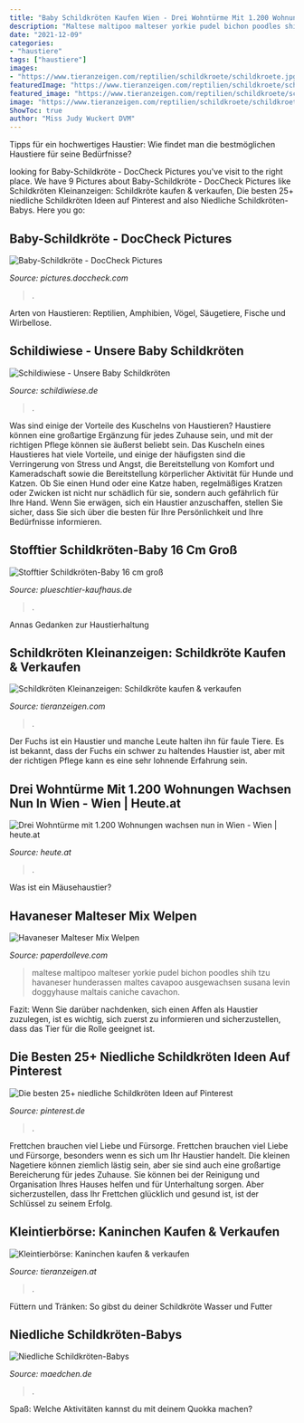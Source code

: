 ```yaml
---
title: "Baby Schildkröten Kaufen Wien - Drei Wohntürme Mit 1.200 Wohnungen Wachsen Nun In Wien"
description: "Maltese maltipoo malteser yorkie pudel bichon poodles shih tzu havaneser hunderassen maltes cavapoo ausgewachsen susana levin doggyhause maltais caniche cavachon"
date: "2021-12-09"
categories:
- "haustiere"
tags: ["haustiere"]
images:
- "https://www.tieranzeigen.com/reptilien/schildkroete/schildkroete.jpg"
featuredImage: "https://www.tieranzeigen.com/reptilien/schildkroete/schildkroete.jpg"
featured_image: "https://www.tieranzeigen.com/reptilien/schildkroete/schildkroete.jpg"
image: "https://www.tieranzeigen.com/reptilien/schildkroete/schildkroete.jpg"
ShowToc: true
author: "Miss Judy Wuckert DVM"
---
```



Tipps für ein hochwertiges Haustier: Wie findet man die bestmöglichen Haustiere für seine Bedürfnisse?

	

		
looking for Baby-Schildkröte - DocCheck Pictures you've visit to the right place. We have 9 Pictures about Baby-Schildkröte - DocCheck Pictures like Schildkröten Kleinanzeigen: Schildkröte kaufen &amp; verkaufen, Die besten 25+ niedliche Schildkröten Ideen auf Pinterest and also Niedliche Schildkröten-Babys. Here you go:
		
    
## Baby-Schildkröte - DocCheck Pictures

<img loading=lazy src="https://dccdn.de/pictures.doccheck.com/images/7f1/be0/7f1be01d98c3ecca7bfc082e877c7e79/51487/m_1407850849.jpg" onerror="this.onerror=null;this.src='https://tse2.mm.bing.net/th?id=OIP.AFCWYmwFOIisfSzE9B2m6QHaFj&amp;pid=15.1';" alt="Baby-Schildkröte - DocCheck Pictures">

_Source: pictures.doccheck.com_

>. 

	

Arten von Haustieren: Reptilien, Amphibien, Vögel, Säugetiere, Fische und Wirbellose.

    
## Schildiwiese - Unsere Baby Schildkröten

<img loading=lazy src="https://homepagedesigner.telekom.de/imageprocessor/processor.cls/CMTOI/cm4all/com/widgets/PhotoToi/12/92/68/31/1445e6527eb/scale_1200_0%3Bdonotenlarge/1445e6527eb" onerror="this.onerror=null;this.src='https://tse1.mm.bing.net/th?id=OIP.kNjzUxFNLzlqUT4I4VyuqwHaFj&amp;pid=15.1';" alt="Schildiwiese - Unsere Baby Schildkröten">

_Source: schildiwiese.de_

>. 

	

Was sind einige der Vorteile des Kuschelns von Haustieren?
Haustiere können eine großartige Ergänzung für jedes Zuhause sein, und mit der richtigen Pflege können sie äußerst beliebt sein. Das Kuscheln eines Haustieres hat viele Vorteile, und einige der häufigsten sind die Verringerung von Stress und Angst, die Bereitstellung von Komfort und Kameradschaft sowie die Bereitstellung körperlicher Aktivität für Hunde und Katzen. Ob Sie einen Hund oder eine Katze haben, regelmäßiges Kratzen oder Zwicken ist nicht nur schädlich für sie, sondern auch gefährlich für Ihre Hand. Wenn Sie erwägen, sich ein Haustier anzuschaffen, stellen Sie sicher, dass Sie sich über die besten für Ihre Persönlichkeit und Ihre Bedürfnisse informieren.

    
## Stofftier Schildkröten-Baby 16 Cm Groß

<img loading=lazy src="https://www.plueschtier-kaufhaus.de/images/65716schildkroete2fachsort.16cmebo212rt8_132.jpg" onerror="this.onerror=null;this.src='https://tse3.mm.bing.net/th?id=OIP.Or5deOwwcuzAGfC3ByN9NAHaFR&amp;pid=15.1';" alt="Stofftier Schildkröten-Baby 16 cm groß">

_Source: plueschtier-kaufhaus.de_

>. 

	

Annas Gedanken zur Haustierhaltung

    
## Schildkröten Kleinanzeigen: Schildkröte Kaufen &amp; Verkaufen

<img loading=lazy src="https://www.tieranzeigen.com/reptilien/schildkroete/schildkroete.jpg" onerror="this.onerror=null;this.src='https://tse3.mm.bing.net/th?id=OIP.vUE_76-VTG70Y41NivBL9QHaFj&amp;pid=15.1';" alt="Schildkröten Kleinanzeigen: Schildkröte kaufen &amp; verkaufen">

_Source: tieranzeigen.com_

>. 

	

Der Fuchs ist ein Haustier und manche Leute halten ihn für faule Tiere. Es ist bekannt, dass der Fuchs ein schwer zu haltendes Haustier ist, aber mit der richtigen Pflege kann es eine sehr lohnende Erfahrung sein.

    
## Drei Wohntürme Mit 1.200 Wohnungen Wachsen Nun In Wien - Wien | Heute.at

<img loading=lazy src="https://heute-at-prod-images.imgix.net/2020/9/21/87ac85bd-5c11-4d96-a990-405c2c49e855.jpeg?rect=0%2C491%2C426%2C213&amp;w=1280&amp;auto=format" onerror="this.onerror=null;this.src='https://tse2.mm.bing.net/th?id=OIP.NVXP7Gk8HQb2EgvsHkza4gHaDt&amp;pid=15.1';" alt="Drei Wohntürme mit 1.200 Wohnungen wachsen nun in Wien - Wien | heute.at">

_Source: heute.at_

>. 

	

Was ist ein Mäusehaustier?

    
## Havaneser Malteser Mix Welpen

<img loading=lazy src="https://i.pinimg.com/originals/7b/d5/3f/7bd53fd67d386a77a870d9374575291d.jpg" onerror="this.onerror=null;this.src='https://tse2.mm.bing.net/th?id=OIP.OdYi8vYnR10oQI4stZlZlwHaLH&amp;pid=15.1';" alt="Havaneser Malteser Mix Welpen">

_Source: paperdolleve.com_

>maltese maltipoo malteser yorkie pudel bichon poodles shih tzu havaneser hunderassen maltes cavapoo ausgewachsen susana levin doggyhause maltais caniche cavachon. 

	

Fazit: Wenn Sie darüber nachdenken, sich einen Affen als Haustier zuzulegen, ist es wichtig, sich zuerst zu informieren und sicherzustellen, dass das Tier für die Rolle geeignet ist.

    
## Die Besten 25+ Niedliche Schildkröten Ideen Auf Pinterest

<img loading=lazy src="https://s-media-cache-ak0.pinimg.com/originals/4f/e8/60/4fe8609a86d20bb0c754dfa46dc3bdcb.jpg" onerror="this.onerror=null;this.src='https://tse4.mm.bing.net/th?id=OIP.xrGo_lU8Zjri2KHdnZWd5gHaFy&amp;pid=15.1';" alt="Die besten 25+ niedliche Schildkröten Ideen auf Pinterest">

_Source: pinterest.de_

>. 

	

Frettchen brauchen viel Liebe und Fürsorge.
Frettchen brauchen viel Liebe und Fürsorge, besonders wenn es sich um Ihr Haustier handelt. Die kleinen Nagetiere können ziemlich lästig sein, aber sie sind auch eine großartige Bereicherung für jedes Zuhause. Sie können bei der Reinigung und Organisation Ihres Hauses helfen und für Unterhaltung sorgen. Aber sicherzustellen, dass Ihr Frettchen glücklich und gesund ist, ist der Schlüssel zu seinem Erfolg.

    
## Kleintierbörse: Kaninchen Kaufen &amp; Verkaufen

<img loading=lazy src="https://www.tieranzeigen.at/kleintiere/hasen-und-kaninchen/hasen-und-kaninchen.jpg" onerror="this.onerror=null;this.src='https://tse4.mm.bing.net/th?id=OIP.I-M4e9Cr5EvRCGz8TmsN-AHaFj&amp;pid=15.1';" alt="Kleintierbörse: Kaninchen kaufen &amp; verkaufen">

_Source: tieranzeigen.at_

>. 

	

Füttern und Tränken: So gibst du deiner Schildkröte Wasser und Futter

    
## Niedliche Schildkröten-Babys

<img loading=lazy src="https://www.maedchen.de/sites/default/files/styles/facebook/public/images/2016/11/12/58409_18393829_fb930f4bd0.jpg" onerror="this.onerror=null;this.src='https://tse1.mm.bing.net/th?id=OIP.VRKBs7QzgkYzJbw-oYIyQwHaEK&amp;pid=15.1';" alt="Niedliche Schildkröten-Babys">

_Source: maedchen.de_

>. 

	

Spaß: Welche Aktivitäten kannst du mit deinem Quokka machen?

